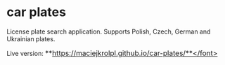 # car plates

License plate search application. Supports Polish, Czech, German and Ukrainian plates.

Live version:
<font size="3">**https://maciejkrolpl.github.io/car-plates/**</font>